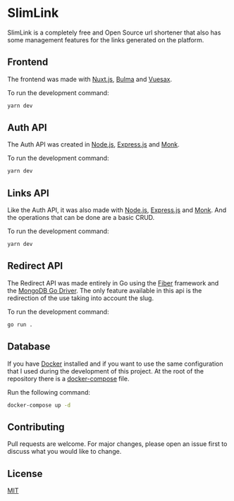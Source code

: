 # SlimLink

SlimLink is a completely free and Open Source url shortener that also has some management features for the links generated on the platform.

## Frontend

The frontend was made with [Nuxt.js](https://nuxtjs.org/), [Bulma](https://bulma.io/) and [Vuesax](https://vuesax.com/).

To run the development command:

```bash
yarn dev
```

## Auth API

The Auth API was created in [Node.js](https://nodejs.org/en/), [Express.js](https://expressjs.com/) and [Monk](https://automattic.github.io/monk/docs/GETTING_STARTED.html).

To run the development command:

```bash
yarn dev
```

## Links API

Like the Auth API, it was also made with [Node.js](https://nodejs.org/en/), [Express.js](https://expressjs.com/) and [Monk](https://automattic.github.io/monk/docs/GETTING_STARTED.html). And the operations that can be done are a basic CRUD.

To run the development command:

```bash
yarn dev
```

## Redirect API

The Redirect API was made entirely in Go using the [Fiber](https://gofiber.io/) framework and the [MongoDB Go Driver](https://github.com/mongodb/mongo-go-driver). The only feature available in this api is the redirection of the use taking into account the slug.

To run the development command:

```bash
go run .
```

## Database

If you have [Docker](https://docs.docker.com/develop/) installed and if you want to use the same configuration that I used during the development of this project. At the root of the repository there is a [docker-compose](https://docs.docker.com/compose/) file.

Run the following command:

```bash
docker-compose up -d
```

## Contributing
Pull requests are welcome. For major changes, please open an issue first to discuss what you would like to change.

## License
[MIT](https://choosealicense.com/licenses/mit/)
